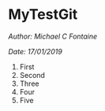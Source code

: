 # MyTestGit

*Author: Michael C Fontaine*

*Date: 17/01/2019*

1. First
2. Second
3. Three
4. Four
5. Five
